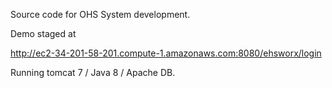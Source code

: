 Source code for OHS System development.

Demo staged at

http://ec2-34-201-58-201.compute-1.amazonaws.com:8080/ehsworx/login

Running tomcat 7 / Java 8 / Apache DB.
